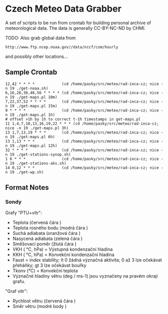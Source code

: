 Czech Meteo Data Grabber
========================

A set of scripts to be run from crontab for building personal archive of
meteorological data.  The data is generally CC-BY-NC-ND by CHMI.

TODO: Also grab global data from

	http://www.ftp.ncep.noaa.gov//data/nccf/com/hourly

and possibly other locations...

Sample Crontab
--------------

	12,42 * * * *            (cd /home/pasky/src/meteo/rad-inca-cz; nice -n 19 ./get-noaa.sh)
	6,16,26,36,46,56 * * * * (cd /home/pasky/src/meteo/rad-inca-cz; nice -n 19 ./get-maps.pl 10m)
	7,22,37,52 * * * *       (cd /home/pasky/src/meteo/rad-inca-cz; nice -n 19 ./get-maps.pl 15m)
	9 * * * *                (cd /home/pasky/src/meteo/rad-inca-cz; nice -n 19 ./get-maps.pl 1h)
	# offset >1h by 1h to correct t-1h timestamps in get-maps.pl
	11 1,4,7,10,13,16,19,22 * * * (cd /home/pasky/src/meteo/rad-inca-cz; nice -n 19 ./get-maps.pl 3h)
	13 1,7,13,19 * * *       (cd /home/pasky/src/meteo/rad-inca-cz; nice -n 19 ./get-maps.pl 6h)
	13 1,13 * * *            (cd /home/pasky/src/meteo/rad-inca-cz; nice -n 19 ./get-maps.pl 12h)
	32 * * * *               (cd /home/pasky/src/meteo/rad-inca-cz; nice -n 19 ./get-stations-synop.sh)
	1 6 * * *                (cd /home/pasky/src/meteo/rad-inca-cz; nice -n 19 ./get-stations-aks.sh)
	14 0,12 * * *            (cd /home/pasky/src/meteo/rad-inca-cz; nice -n 19 ./get-wp.sh)

Format Notes
------------

### Sondy

Grafy "PTU+vítr":
  * Teplota (červená čára )
  * Teplota rosného bodu (modrá čára )
  * Suchá adiabata (oranžová čára )
  * Nasycená adiabata (zelená čára )
  * Směšovací poměr (žlutá čára )
  * VKH ( °C, hPa) = Výstupná kondenzační hladina
  * KKH ( °C, hPa) = Konvekční kondenzační hladina
  * Faust = index stability; lt 0 žádná význačná aktivita; 0 až 3   lze očekávat přeháňky; gt 3   lze očekávat bouřky
  * Tkonv (°C) = Konvekční teplota
  * Význačné hladiny větru (deg / ms-1) jsou vyznačeny na pravém okraji grafu.

"Graf vítr":
  * Rychlost větru (červená čára )
  * Směr větru (modré body )

